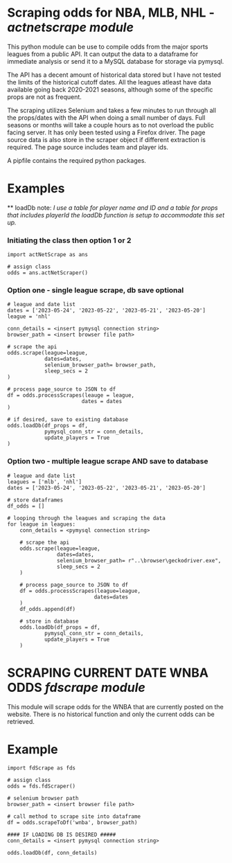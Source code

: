 # Scraping odds for NBA, MLB, NHL - *actnetscrape module*

This python module can be use to compile odds from the major sports leagues from a public API. It can output the data to a dataframe for immediate analysis or send it to a MySQL database for storage via pymysql.

The API has a decent amount of historical data stored but I have not tested the limits of the historical cutoff dates. All the leagues atleast have data available going back 2020-2021 seasons, although some of the specific props are not as frequent. 

The scraping utilizes Selenium and takes a few minutes to run through all the props/dates with the API when doing a small number of days. Full seasons or months will take a couple hours as to not overload the public facing server. It has only been tested using a Firefox driver. The page source data is also store in the scraper object if different extraction is required. The page source includes team and player ids. 

A pipfile contains the required python packages.


# Examples

** loadDb note: <i>I use a table for player name and ID and a table for props that includes playerId the loadDb function is setup to accommodate this set up.</i>

### Initiating the class then option 1 or 2
```
import actNetScrape as ans

# assign class
odds = ans.actNetScraper()
```

### Option one - single league scrape, db save optional
```
# league and date list
dates = ['2023-05-24', '2023-05-22', '2023-05-21', '2023-05-20']
league = 'nhl'

conn_details = <insert pymysql connection string>
browser_path = <insert browser file path>

# scrape the api
odds.scrape(league=league, 
            dates=dates, 
            selenium_browser_path= browser_path, 
            sleep_secs = 2
)

# process page_source to JSON to df
df = odds.processScrapes(leauge = league, 
                        dates = dates
)

# if desired, save to existing database
odds.loadDb(df_props = df, 
            pymysql_conn_str = conn_details,
            update_players = True
)
```


### Option two - multiple league scrape AND save to database
```
# league and date list
leagues = ['mlb', 'nhl']
dates = ['2023-05-24', '2023-05-22', '2023-05-21', '2023-05-20']

# store dataframes
df_odds = []

# looping through the leagues and scraping the data
for league in leagues:
    conn_details = <pymysql connection string>

    # scrape the api
    odds.scrape(league=league, 
                dates=dates, 
                selenium_browser_path= r"..\browser\geckodriver.exe", 
                sleep_secs = 2
    )

    # process page_source to JSON to df
    df = odds.processScrapes(league=league, 
                            dates=dates
    )
    df_odds.append(df)

    # store in database
    odds.loadDb(df_props = df, 
            pymysql_conn_str = conn_details,
            update_players = True
    )
```

# SCRAPING CURRENT DATE WNBA ODDS *fdscrape module*

This module will scrape odds for the WNBA that are currently posted on the website. There is no historical function and only the current odds can be retrieved.

# Example

```
import fdScrape as fds

# assign class
odds = fds.fdScraper()

# selenium browser path
browser_path = <insert browser file path>

# call method to scrape site into dataframe
df = odds.scrapeToDf('wnba', browser_path)

#### IF LOADING DB IS DESIRED #####
conn_details = <insert pymysql connection string>

odds.loadDb(df, conn_details)
```
